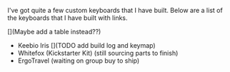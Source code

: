 I've got quite a few custom keyboards that I have built. Below are a list of the keyboards that I have built with links.

[](Maybe add a table instead??)

* Keebio Iris [](TODO add build log and keymap)
* Whitefox (Kickstarter Kit) (still sourcing parts to finish)
* ErgoTravel (waiting on group buy to ship)
